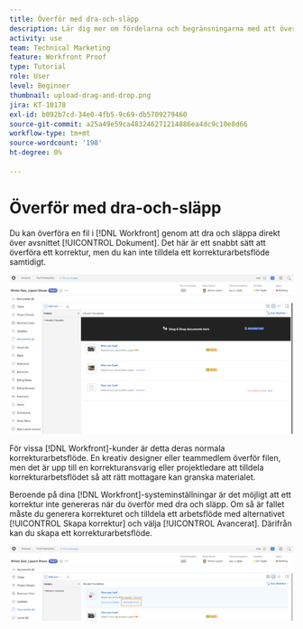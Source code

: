 ```yaml
---
title: Överför med dra-och-släpp
description: Lär dig mer om fördelarna och begränsningarna med att överföra filer till  [!DNL  Workfront] genom att dra och släppa.
activity: use
team: Technical Marketing
feature: Workfront Proof
type: Tutorial
role: User
level: Beginner
thumbnail: upload-drag-and-drop.png
jira: KT-10178
exl-id: b092b7cd-34e0-4fb5-9c69-db5709279460
source-git-commit: a25a49e59ca483246271214886ea4dc9c10e8d66
workflow-type: tm+mt
source-wordcount: '198'
ht-degree: 0%

---
```


# Överför med dra-och-släpp

Du kan överföra en fil i [!DNL Workfront] genom att dra och släppa direkt över avsnittet [!UICONTROL Dokument]. Det här är ett snabbt sätt att överföra ett korrektur, men du kan inte tilldela ett korrekturarbetsflöde samtidigt.

![En bild av området [!UICONTROL Dokument] i ett [!DNL  Workfront]-projekt där markören hålls över dokumentlistan och meddelandet [!UICONTROL Dra och släpp dokument här] visas.](assets/drag-and-drop-1.png)

För vissa [!DNL Workfront]-kunder är detta deras normala korrekturarbetsflöde. En kreativ designer eller teammedlem överför filen, men det är upp till en korrekturansvarig eller projektledare att tilldela korrekturarbetsflödet så att rätt mottagare kan granska materialet.

Beroende på dina [!DNL Workfront]-systeminställningar är det möjligt att ett korrektur inte genereras när du överför med dra och släpp. Om så är fallet måste du generera korrekturet och tilldela ett arbetsflöde med alternativet [!UICONTROL Skapa korrektur] och välja [!UICONTROL Avancerat]. Därifrån kan du skapa ett korrekturarbetsflöde.

![En bild av området [!UICONTROL Dokument] i ett [!DNL  Workfront] -projekt med [!UICONTROL Generera korrektur] markerat.](assets/drag-and-drop-2.png)
